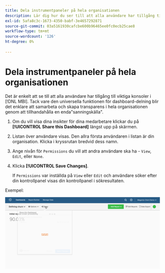 ```yaml
---
title: Dela instrumentpaneler på hela organisationen
description: Lär dig hur du ser till att alla användare har tillgång till viktiga konsoler på [!DNL MBI].
exl-id: 5afa8c3c-1673-4350-babf-3e4657292871
source-git-commit: 03a5161930cafcbe600b96465ee0fc0ecb25cae8
workflow-type: tm+mt
source-wordcount: '126'
ht-degree: 0%

---
```


# Dela instrumentpaneler på hela organisationen

Det är enkelt att se till att alla användare har tillgång till viktiga konsoler i [!DNL MBI]. Tack vare den universella funktionen för dashboard-delning blir det enklare att samarbeta och skapa transparens i hela organisationen genom att tillhandahålla en enda&quot;sanningskälla&quot;.

1. Om du vill visa dina insikter för dina medarbetare klickar du på **[!UICONTROL Share this Dashboard]** längst upp på skärmen.

1. Listan över användare visas. Den allra första användaren i listan är din organisation. Klicka i kryssrutan bredvid dess namn.

1. Ange nivån för `Permissions` du vill att andra användare ska ha - `View`, `Edit`, eller `None`.

1. Klicka **[!UICONTROL Save Changes]**.

   If `Permissions` var inställda på `View` eller `Edit` och användare söker efter din kontrollpanel visas din kontrollpanel i sökresultaten.

Exempel:

![kontrollpanel för resurs](../../assets/share.gif)<!--{: width="675" height="311"}-->
